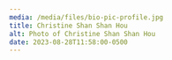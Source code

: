 ```yaml
---
media: /media/files/bio-pic-profile.jpg
title: Christine Shan Shan Hou
alt: Photo of Christine Shan Shan Hou
date: 2023-08-28T11:58:00-0500
---
```

